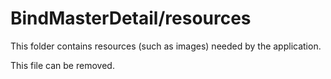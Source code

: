 # BindMasterDetail/resources

This folder contains resources (such as images) needed by the application. 

This file can be removed.
